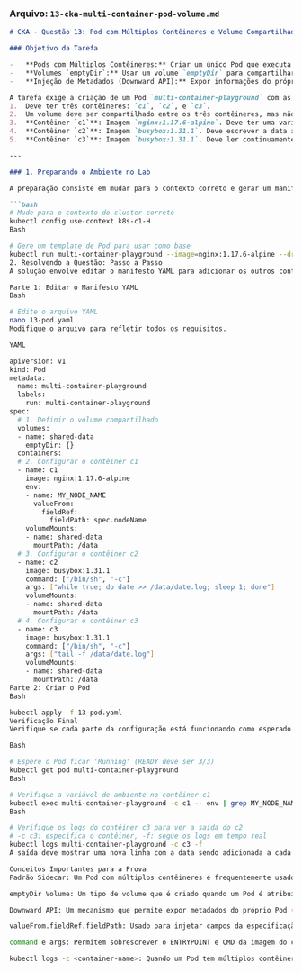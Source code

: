 ### **Arquivo: `13-cka-multi-container-pod-volume.md`**

```markdown
# CKA - Questão 13: Pod com Múltiplos Contêineres e Volume Compartilhado

### Objetivo da Tarefa

-   **Pods com Múltiplos Contêineres:** Criar um único Pod que executa vários contêineres.
-   **Volumes `emptyDir`:** Usar um volume `emptyDir` para compartilhar dados entre contêineres dentro do mesmo Pod.
-   **Injeção de Metadados (Downward API):** Expor informações do próprio Pod (como o nome do nó) como uma variável de ambiente para um contêiner.

A tarefa exige a criação de um Pod `multi-container-playground` com as seguintes características:
1.  Deve ter três contêineres: `c1`, `c2`, e `c3`.
2.  Um volume deve ser compartilhado entre os três contêineres, mas não deve ser persistente.
3.  **Contêiner `c1`**: Imagem `nginx:1.17.6-alpine`. Deve ter uma variável de ambiente `MY_NODE_NAME` com o nome do nó onde o Pod está rodando.
4.  **Contêiner `c2`**: Imagem `busybox:1.31.1`. Deve escrever a data a cada segundo no arquivo `date.log` dentro do volume compartilhado.
5.  **Contêiner `c3`**: Imagem `busybox:1.31.1`. Deve ler continuamente o arquivo `date.log` e imprimir seu conteúdo na saída padrão (logs).

---

### 1. Preparando o Ambiente no Lab

A preparação consiste em mudar para o contexto correto e gerar um manifesto base para o Pod.

```bash
# Mude para o contexto do cluster correto
kubectl config use-context k8s-c1-H
Bash

# Gere um template de Pod para usar como base
kubectl run multi-container-playground --image=nginx:1.17.6-alpine --dry-run=client -o yaml > 13-pod.yaml
2. Resolvendo a Questão: Passo a Passo
A solução envolve editar o manifesto YAML para adicionar os outros contêineres, o volume emptyDir e as respectivas montagens e configurações.

Parte 1: Editar o Manifesto YAML
Bash

# Edite o arquivo YAML
nano 13-pod.yaml
Modifique o arquivo para refletir todos os requisitos.

YAML

apiVersion: v1
kind: Pod
metadata:
  name: multi-container-playground
  labels:
    run: multi-container-playground
spec:
  # 1. Definir o volume compartilhado
  volumes:
  - name: shared-data
    emptyDir: {}
  containers:
  # 2. Configurar o contêiner c1
  - name: c1
    image: nginx:1.17.6-alpine
    env:
    - name: MY_NODE_NAME
      valueFrom:
        fieldRef:
          fieldPath: spec.nodeName
    volumeMounts:
    - name: shared-data
      mountPath: /data
  # 3. Configurar o contêiner c2
  - name: c2
    image: busybox:1.31.1
    command: ["/bin/sh", "-c"]
    args: ["while true; do date >> /data/date.log; sleep 1; done"]
    volumeMounts:
    - name: shared-data
      mountPath: /data
  # 4. Configurar o contêiner c3
  - name: c3
    image: busybox:1.31.1
    command: ["/bin/sh", "-c"]
    args: ["tail -f /data/date.log"]
    volumeMounts:
    - name: shared-data
      mountPath: /data
Parte 2: Criar o Pod
Bash

kubectl apply -f 13-pod.yaml
Verificação Final
Verifique se cada parte da configuração está funcionando como esperado.

Bash

# Espere o Pod ficar 'Running' (READY deve ser 3/3)
kubectl get pod multi-container-playground
Bash

# Verifique a variável de ambiente no contêiner c1
kubectl exec multi-container-playground -c c1 -- env | grep MY_NODE_NAME
Bash

# Verifique os logs do contêiner c3 para ver a saída do c2
# -c c3: especifica o contêiner, -f: segue os logs em tempo real
kubectl logs multi-container-playground -c c3 -f
A saída deve mostrar uma nova linha com a data sendo adicionada a cada segundo.

Conceitos Importantes para a Prova
Padrão Sidecar: Um Pod com múltiplos contêineres é frequentemente usado para implementar o padrão "sidecar", onde um contêiner principal (ex: nginx) é auxiliado por outros contêineres que realizam tarefas secundárias (ex: coletar logs, atualizar configurações).

emptyDir Volume: Um tipo de volume que é criado quando um Pod é atribuído a um nó e existe enquanto o Pod estiver rodando naquele nó. Seu conteúdo é perdido quando o Pod é removido. É a maneira mais simples de compartilhar arquivos entre contêineres no mesmo Pod.

Downward API: Um mecanismo que permite expor metadados do próprio Pod (como labels, annotations, namespace, nodeName) para os contêineres que rodam dentro dele, seja como variáveis de ambiente ou como arquivos.

valueFrom.fieldRef.fieldPath: Usado para injetar campos da especificação do Pod como variáveis de ambiente.

command e args: Permitem sobrescrever o ENTRYPOINT e CMD da imagem do contêiner, respectivamente. É essencial para executar comandos customizados.

kubectl logs -c <container-name>: Quando um Pod tem múltiplos contêineres, a flag -c é obrigatória para especificar de qual contêiner você quer ver os logs.

